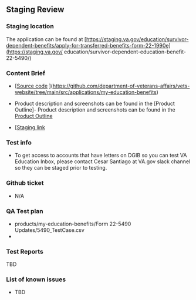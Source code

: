 ## Staging Review

### Staging location
The application can be found at [https://staging.va.gov/education/survivor-dependent-benefits/apply-for-transferred-benefits-form-22-1990e](https://staging.va.gov/
education/survivor-dependent-education-benefit-22-5490/)

### Content Brief
- [[Source code](https://github.com/department-of-veterans-affairs/vets-website/tree/main/src/applications/enrollment-verification) ](https://github.com/department-of-veterans-affairs/vets-website/tree/main/src/applications/my-education-benefits)
- Product description and screenshots can be found in the [Product Outline]- Product description and screenshots can be found in the [Product Outline](https://github.com/department-of-veterans-affairs/va.gov-team/blob/master/products/my-education-benefits/enrollment-verification/product-outline.md)

- [[Staging link](https://staging.va.gov/education/survivor-dependent-education-benefit-22-5490/)

### Test info
- To get access to accounts that have letters on DGIB so you can test VA Education Inbox, please contact Cesar Santiago at VA.gov slack channel so they can be staged prior to testing.

### Github ticket
- N/A

### QA Test plan
- products/my-education-benefits/Form 22-5490 Updates/5490_TestCase.csv
- 

### Test Reports
TBD

### List of known issues
- TBD
